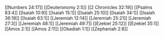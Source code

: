 [[Numbers 24:17]]
[[Deuteronomy 2:5]]
[[2 Chronicles 32:19]]
[[Psalms 83:4]]
[[Isaiah 10:9]]
[[Isaiah 15:1]]
[[Isaiah 25:10]]
[[Isaiah 34:1]]
[[Isaiah 36:18]]
[[Isaiah 63:1]]
[[Jeremiah 12:14]]
[[Jeremiah 25:21]]
[[Jeremiah 27:3]]
[[Jeremiah 48:1]]
[[Jeremiah 49:7]]
[[Ezekiel 25:12]]
[[Ezekiel 35:1]]
[[Amos 2:1]]
[[Amos 2:11]]
[[Obadiah 1:1]]
[[Zephaniah 2:8]]
